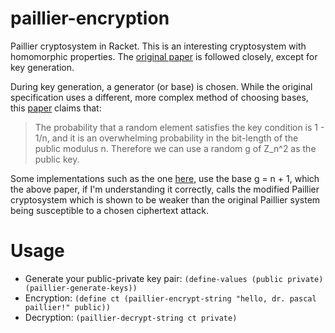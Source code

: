 # paillier-encryption
Paillier cryptosystem in Racket. This is an interesting cryptosystem with homomorphic properties. The [original paper](http://williams.comp.ncat.edu/signing/Pascal%20Paillier.pdf) is followed closely, except for key generation. 

During key generation, a generator (or base) is chosen. While the original specification uses a different, more complex method of choosing bases, this [paper](https://www.cdc.informatik.tu-darmstadt.de/reports/TR/TI-02-04.pdf) claims that:

>   The probability that a random element satisfies the key
>   condition is 1 - 1/n, and it is an overwhelming probability in the bit-length of the
>   public modulus n. Therefore we can use a random g of Z_n^2 as the public key.

Some implementations such as the one [here](https://github.com/NICTA/python-paillier/blob/master/phe/paillier.py#L58), use the base g = n + 1, which the above paper, if I'm understanding it correctly, calls the modified Paillier cryptosystem which is shown to be weaker than the original Paillier system being susceptible to a chosen ciphertext attack.

Usage
=====
* Generate your public-private key pair: `(define-values (public private) (paillier-generate-keys))`
* Encryption: `(define ct (paillier-encrypt-string "hello, dr. pascal paillier!" public))`
* Decryption: `(paillier-decrypt-string ct private)`

